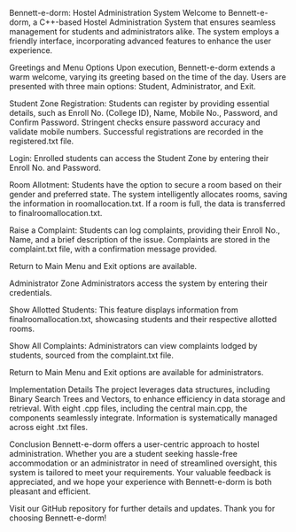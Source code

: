 Bennett-e-dorm: Hostel Administration System
Welcome to Bennett-e-dorm, a C++-based Hostel Administration System that ensures seamless management for students and administrators alike. The system employs a friendly interface, incorporating advanced features to enhance the user experience.

Greetings and Menu Options
Upon execution, Bennett-e-dorm extends a warm welcome, varying its greeting based on the time of the day. Users are presented with three main options: Student, Administrator, and Exit.

Student Zone
Registration: Students can register by providing essential details, such as Enroll No. (College ID), Name, Mobile No., Password, and Confirm Password. Stringent checks ensure password accuracy and validate mobile numbers. Successful registrations are recorded in the registered.txt file.

Login: Enrolled students can access the Student Zone by entering their Enroll No. and Password.

Room Allotment: Students have the option to secure a room based on their gender and preferred state. The system intelligently allocates rooms, saving the information in roomallocation.txt. If a room is full, the data is transferred to finalroomallocation.txt.

Raise a Complaint: Students can log complaints, providing their Enroll No., Name, and a brief description of the issue. Complaints are stored in the complaint.txt file, with a confirmation message provided.

Return to Main Menu and Exit options are available.

Administrator Zone
Administrators access the system by entering their credentials.

Show Allotted Students: This feature displays information from finalroomallocation.txt, showcasing students and their respective allotted rooms.

Show All Complaints: Administrators can view complaints lodged by students, sourced from the complaint.txt file.

Return to Main Menu and Exit options are available for administrators.

Implementation Details
The project leverages data structures, including Binary Search Trees and Vectors, to enhance efficiency in data storage and retrieval. With eight .cpp files, including the central main.cpp, the components seamlessly integrate. Information is systematically managed across eight .txt files.

Conclusion
Bennett-e-dorm offers a user-centric approach to hostel administration. Whether you are a student seeking hassle-free accommodation or an administrator in need of streamlined oversight, this system is tailored to meet your requirements. Your valuable feedback is appreciated, and we hope your experience with Bennett-e-dorm is both pleasant and efficient.

Visit our GitHub repository for further details and updates. Thank you for choosing Bennett-e-dorm!
